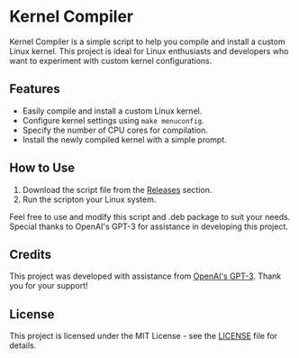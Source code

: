 # Kernel Compiler

Kernel Compiler is a simple script to help you compile and install a custom Linux kernel. This project is ideal for Linux enthusiasts and developers who want to experiment with custom kernel configurations.

## Features
- Easily compile and install a custom Linux kernel.
- Configure kernel settings using `make menuconfig`.
- Specify the number of CPU cores for compilation.
- Install the newly compiled kernel with a simple prompt.

## How to Use
1. Download the script file from the [Releases](https://github.com/hc841/kernel-compiler/releases) section.
2. Run the scripton your Linux system.

Feel free to use and modify this script and .deb package to suit your needs. Special thanks to OpenAI's GPT-3 for assistance in developing this project.

## Credits
This project was developed with assistance from [OpenAI's GPT-3](https://github.com/openai/gpt-3). Thank you for your support!

## License
This project is licensed under the MIT License - see the [LICENSE](LICENSE) file for details.
